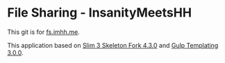 # File Sharing - InsanityMeetsHH

This git is for [fs.imhh.me](http://fs.insanitymeetshh.net).

This application based on [Slim 3 Skeleton Fork 4.3.0](https://github.com/InsanityMeetsHH/Slim-Skeleton/tree/4.3.0) and [Gulp Templating 3.0.0](https://github.com/InsanityMeetsHH/gulp-templating/tree/3.0.0).